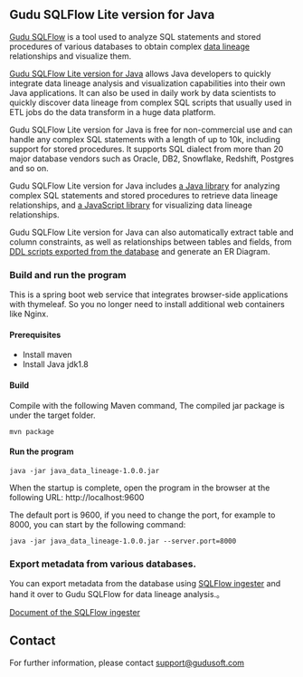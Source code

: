 ## Gudu SQLFlow Lite version for Java

[Gudu SQLFlow](https://sqlflow.gudusoft.com)  is a tool used to analyze SQL statements and stored procedures 
of various databases to obtain complex [data lineage](https://en.wikipedia.org/wiki/Data_lineage) relationships and visualize them.

[Gudu SQLFlow Lite version for Java](https://github.com/sqlparser/java_data_lineage) allows Java developers to quickly integrate data lineage analysis and 
visualization capabilities into their own Java applications. It can also be used in daily work by data scientists to quickly discover 
data lineage from complex SQL scripts that usually used in ETL jobs do the data transform in a huge data platform. 

Gudu SQLFlow Lite version for Java is free for non-commercial use and can handle any complex SQL statements 
with a length of up to 10k, including support for stored procedures. It supports SQL dialect from more than 
20 major database vendors such as Oracle, DB2, Snowflake, Redshift, Postgres and so on.

Gudu SQLFlow Lite version for Java includes [a Java library](https://www.gudusoft.com/sqlflow-java-library-2/) for analyzing complex SQL statements and 
stored procedures to retrieve data lineage relationships, and [a JavaScript library](https://docs.gudusoft.com/4.-sqlflow-widget/get-started) for visualizing data lineage relationships.

Gudu SQLFlow Lite version for Java can also automatically extract table and column constraints, 
as well as relationships between tables and fields, from [DDL scripts exported from the database](https://docs.gudusoft.com/6.-sqlflow-ingester/introduction)
and generate an ER Diagram.
  
### Build and run the program
This is a spring boot web service that integrates browser-side applications with thymeleaf. So you no longer need to install additional web containers like Nginx.

#### Prerequisites
* Install maven
* Install Java jdk1.8
#### Build
Compile with the following Maven command, The compiled jar package is under the target folder.
```
mvn package
```
#### Run the program
```
java -jar java_data_lineage-1.0.0.jar
```
When the startup is complete, open the program in the browser at the following URL:
http://localhost:9600

The default port is 9600, if you need to change the port, for example to 8000, you can start by the following command:
```
java -jar java_data_lineage-1.0.0.jar --server.port=8000
``` 
	  
### Export metadata from various databases.
You can export metadata from the database using [SQLFlow ingester](https://github.com/sqlparser/sqlflow_public/releases) 
and hand it over to Gudu SQLFlow for data lineage analysis.。

[Document of the SQLFlow ingester](https://docs.gudusoft.com/6.-sqlflow-ingester/introduction)


## Contact
For further information, please contact support@gudusoft.com